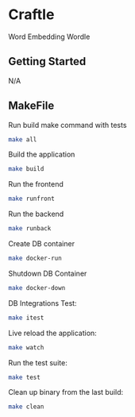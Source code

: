 # Craftle

Word Embedding Wordle

## Getting Started

N/A

## MakeFile

Run build make command with tests
```bash
make all
```

Build the application
```bash
make build
```

Run the frontend
```bash
make runfront
```

Run the backend
```bash
make runback
```

Create DB container
```bash
make docker-run
```

Shutdown DB Container
```bash
make docker-down
```

DB Integrations Test:
```bash
make itest
```

Live reload the application:
```bash
make watch
```

Run the test suite:
```bash
make test
```

Clean up binary from the last build:
```bash
make clean
```
